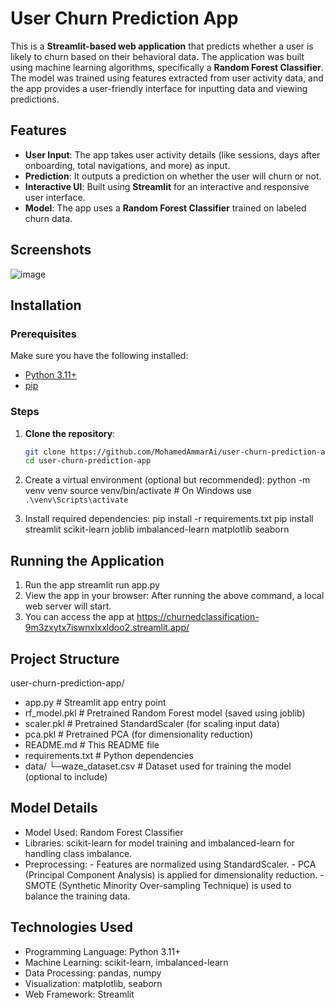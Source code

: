 # User Churn Prediction App
This is a **Streamlit-based web application** that predicts whether a user is likely to churn based on their behavioral data.
The application was built using machine learning algorithms, specifically a **Random Forest Classifier**. 
The model was trained using features extracted from user activity data, and the app provides a user-friendly interface for inputting data and viewing predictions.

## Features
- **User Input**: The app takes user activity details (like sessions, days after onboarding, total navigations, and more) as input.
- **Prediction**: It outputs a prediction on whether the user will churn or not.
- **Interactive UI**: Built using **Streamlit** for an interactive and responsive user interface.
- **Model**: The app uses a **Random Forest Classifier** trained on labeled churn data.

## Screenshots

![image](https://github.com/user-attachments/assets/77bbda52-adad-49bc-b409-3b95645dbefb)

## Installation

### Prerequisites
Make sure you have the following installed:
- [Python 3.11+](https://www.python.org/downloads/)
- [pip](https://pip.pypa.io/en/stable/installation/)

### Steps

1. **Clone the repository**:
   ```bash
   git clone https://github.com/MohamedAmmarAi/user-churn-prediction-app.git
   cd user-churn-prediction-app

2.  Create a virtual environment (optional but recommended):
   python -m venv venv
   source venv/bin/activate  # On Windows use `.\venv\Scripts\activate`
   
3. Install required dependencies:
   pip install -r requirements.txt
   pip install streamlit scikit-learn joblib imbalanced-learn matplotlib seaborn

## Running the Application
   1. Run the app
      streamlit run app.py
   2. View the app in your browser: After running the above command, a local web server will start.
   3.  You can access the app at https://churnedclassification-9m3zxytx7iswnxlxxldoo2.streamlit.app/


## Project Structure
   user-churn-prediction-app/

 - app.py                    # Streamlit app entry point
 - rf_model.pkl              # Pretrained Random Forest model (saved using joblib)
 - scaler.pkl                # Pretrained StandardScaler (for scaling input data)
 - pca.pkl                   # Pretrained PCA (for dimensionality reduction)
 - README.md                 # This README file
 - requirements.txt          # Python dependencies
 - data/
    └─waze_dataset.csv       # Dataset used for training the model (optional to include)

## Model Details
 - Model Used: Random Forest Classifier
 - Libraries: scikit-learn for model training and imbalanced-learn for handling class imbalance.
 - Preprocessing:
         - Features are normalized using StandardScaler.
         - PCA (Principal Component Analysis) is applied for dimensionality reduction.
         - SMOTE (Synthetic Minority Over-sampling Technique) is used to balance the training data.

## Technologies Used
 - Programming Language: Python 3.11+
 - Machine Learning: scikit-learn, imbalanced-learn
 - Data Processing: pandas, numpy
 - Visualization: matplotlib, seaborn
 - Web Framework: Streamlit




